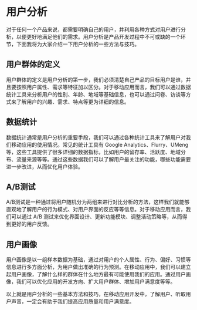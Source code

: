 # 用户分析

对于任何一个产品来说，都需要明确自己的用户，并利用各种方式对用户进行分析，以便更好地满足他们的需求。用户分析是产品开发过程中不可或缺的一个环节，下面我将为大家介绍一下用户分析的一些方法与技巧。

## 用户群体的定义

用户群体的定义是用户分析的第一步，我们必须清楚自己产品的目标用户是谁，并且要按照用户属性、需求等特征加以区分。对于移动应用而言，我们可以通过数据统计工具来分析用户的性别、年龄、地域等基础信息，也可以通过问卷、访谈等方式来了解用户的兴趣、需求、特点等更为详细的信息。

## 数据统计

数据统计通常是用户分析的重要手段，我们可以通过各种统计工具来了解用户对我们移动应用的使用情况。常见的统计工具有 Google Analytics、Flurry、UMeng 等，这些工具提供了很多详细的数据指标，比如用户的留存率、活跃度、地域分布、流量来源等等。通过这些数据我们可以了解用户最关注的功能，哪些功能需要进一步改进，从而优化用户体验。

## A/B测试

A/B测试是一种通过将用户随机分为两组来进行对比分析的方法，这样我们就能够直观地了解用户的行为模式、对用户界面的反应等等信息。对于移动应用而言，我们可以通过 A/B 测试来优化界面设计、更新功能模块、调整活动策略等，从而得到更好的用户反馈。

## 用户画像

用户画像是以一组样本数据为基础，通过对用户的个人属性、行为、偏好、习惯等信息进行多方面分析，为用户做出准确的行为预测。在移动应用中，我们可以建立起用户画像，了解什么样的群体在什么地方最有可能使用我们的应用。通过用户画像，我们可以优化应用的开发方向、扩大用户群体、增加用户满意度等等。

以上就是用户分析的一些基本方法和技巧，在移动应用开发中，了解用户、听取用户声音，一定会有助于我们提高应用质量和用户满意度。